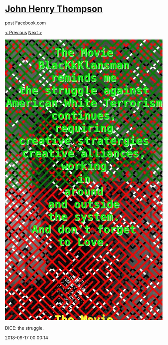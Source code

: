# [John Henry Thompson](../README.md)
post Facebook.com

[< Previous](2018-09-17-3.md) [Next >](2018-09-16-1.md)

[![](../media/2018-09-17/Timeline-Photos-DICE-the-struggle-2.jpg)](../README.md)

DICE: the struggle.

2018-09-17 00:00:14